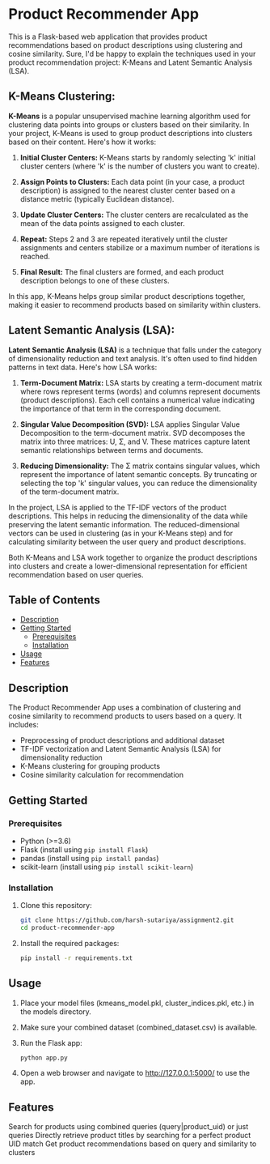 # Product Recommender App

This is a Flask-based web application that provides product recommendations based on product descriptions using clustering and cosine similarity.
Sure, I'd be happy to explain the techniques used in your product recommendation project: K-Means and Latent Semantic Analysis (LSA).

## K-Means Clustering:

**K-Means** is a popular unsupervised machine learning algorithm used for clustering data points into groups or clusters based on their similarity. In your project, K-Means is used to group product descriptions into clusters based on their content. Here's how it works:

1. **Initial Cluster Centers:** K-Means starts by randomly selecting 'k' initial cluster centers (where 'k' is the number of clusters you want to create).

2. **Assign Points to Clusters:** Each data point (in your case, a product description) is assigned to the nearest cluster center based on a distance metric (typically Euclidean distance).

3. **Update Cluster Centers:** The cluster centers are recalculated as the mean of the data points assigned to each cluster.

4. **Repeat:** Steps 2 and 3 are repeated iteratively until the cluster assignments and centers stabilize or a maximum number of iterations is reached.

5. **Final Result:** The final clusters are formed, and each product description belongs to one of these clusters.

In this app, K-Means helps group similar product descriptions together, making it easier to recommend products based on similarity within clusters.

## Latent Semantic Analysis (LSA):

**Latent Semantic Analysis (LSA)** is a technique that falls under the category of dimensionality reduction and text analysis. It's often used to find hidden patterns in text data. Here's how LSA works:

1. **Term-Document Matrix:** LSA starts by creating a term-document matrix where rows represent terms (words) and columns represent documents (product descriptions). Each cell contains a numerical value indicating the importance of that term in the corresponding document.

2. **Singular Value Decomposition (SVD):** LSA applies Singular Value Decomposition to the term-document matrix. SVD decomposes the matrix into three matrices: U, Σ, and V. These matrices capture latent semantic relationships between terms and documents.

3. **Reducing Dimensionality:** The Σ matrix contains singular values, which represent the importance of latent semantic concepts. By truncating or selecting the top 'k' singular values, you can reduce the dimensionality of the term-document matrix.

In the project, LSA is applied to the TF-IDF vectors of the product descriptions. This helps in reducing the dimensionality of the data while preserving the latent semantic information. The reduced-dimensional vectors can be used in clustering (as in your K-Means step) and for calculating similarity between the user query and product descriptions.

Both K-Means and LSA work together to organize the product descriptions into clusters and create a lower-dimensional representation for efficient recommendation based on user queries.

## Table of Contents

- [Description](#description)
- [Getting Started](#getting-started)
  - [Prerequisites](#prerequisites)
  - [Installation](#installation)
- [Usage](#usage)
- [Features](#features)


## Description

The Product Recommender App uses a combination of clustering and cosine similarity to recommend products to users based on a query. It includes:

- Preprocessing of product descriptions and additional dataset
- TF-IDF vectorization and Latent Semantic Analysis (LSA) for dimensionality reduction
- K-Means clustering for grouping products
- Cosine similarity calculation for recommendation

## Getting Started

### Prerequisites

- Python (>=3.6)
- Flask (install using `pip install Flask`)
- pandas (install using `pip install pandas`)
- scikit-learn (install using `pip install scikit-learn`)

### Installation

1. Clone this repository:

   ```bash
   git clone https://github.com/harsh-sutariya/assignment2.git
   cd product-recommender-app

2. Install the required packages:
	```bash
	pip install -r requirements.txt

## Usage

1. Place your model files (kmeans_model.pkl, cluster_indices.pkl, etc.) in the models directory.

2. Make sure your combined dataset (combined_dataset.csv) is available.

3. Run the Flask app:
	```bash
	python app.py

4. Open a web browser and navigate to http://127.0.0.1:5000/ to use the app.

## Features

Search for products using combined queries (query|product_uid) or just queries
Directly retrieve product titles by searching for a perfect product UID match
Get product recommendations based on query and similarity to clusters
